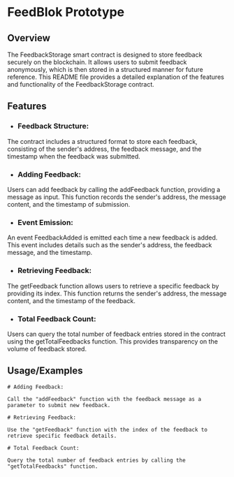 
# FeedBlok Prototype

## Overview

The FeedbackStorage smart contract is designed to store feedback securely on the blockchain. It allows users to submit feedback anonymously, which is then stored in a structured manner for future reference. This README file provides a detailed explanation of the features and functionality of the FeedbackStorage contract.



## Features

- ### Feedback Structure:
The contract includes a structured format to store each feedback, consisting of the sender's address, the feedback message, and the timestamp when the feedback was submitted.
- ### Adding Feedback:
Users can add feedback by calling the addFeedback function, providing a message as input. This function records the sender's address, the message content, and the timestamp of submission.
- ### Event Emission:
An event FeedbackAdded is emitted each time a new feedback is added. This event includes details such as the sender's address, the feedback message, and the timestamp.
- ### Retrieving Feedback:
The getFeedback function allows users to retrieve a specific feedback by providing its index. This function returns the sender's address, the message content, and the timestamp of the feedback.
- ### Total Feedback Count:
Users can query the total number of feedback entries stored in the contract using the getTotalFeedbacks function. This provides transparency on the volume of feedback stored.


## Usage/Examples

```
# Adding Feedback: 

Call the "addFeedback" function with the feedback message as a parameter to submit new feedback.
```
```
# Retrieving Feedback: 

Use the "getFeedback" function with the index of the feedback to retrieve specific feedback details.
```
```
# Total Feedback Count: 

Query the total number of feedback entries by calling the "getTotalFeedbacks" function.
```

